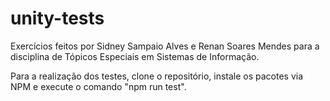 # unity-tests

Exercícios feitos por Sidney Sampaio Alves e Renan Soares Mendes para a disciplina de Tópicos Especiais em Sistemas de Informação.

Para a realização dos testes, clone o repositório, instale os pacotes via NPM e execute o comando "npm run test".

